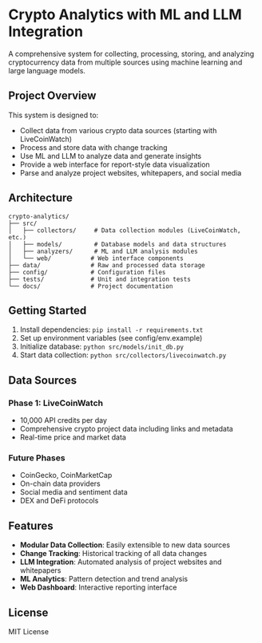 # Crypto Analytics with ML and LLM Integration

A comprehensive system for collecting, processing, storing, and analyzing cryptocurrency data from multiple sources using machine learning and large language models.

## Project Overview

This system is designed to:
- Collect data from various crypto data sources (starting with LiveCoinWatch)
- Process and store data with change tracking
- Use ML and LLM to analyze data and generate insights
- Provide a web interface for report-style data visualization
- Parse and analyze project websites, whitepapers, and social media

## Architecture

```
crypto-analytics/
├── src/
│   ├── collectors/     # Data collection modules (LiveCoinWatch, etc.)
│   ├── models/         # Database models and data structures
│   ├── analyzers/      # ML and LLM analysis modules
│   └── web/           # Web interface components
├── data/              # Raw and processed data storage
├── config/            # Configuration files
├── tests/             # Unit and integration tests
└── docs/              # Project documentation
```

## Getting Started

1. Install dependencies: `pip install -r requirements.txt`
2. Set up environment variables (see config/env.example)
3. Initialize database: `python src/models/init_db.py`
4. Start data collection: `python src/collectors/livecoinwatch.py`

## Data Sources

### Phase 1: LiveCoinWatch
- 10,000 API credits per day
- Comprehensive crypto project data including links and metadata
- Real-time price and market data

### Future Phases
- CoinGecko, CoinMarketCap
- On-chain data providers
- Social media and sentiment data
- DEX and DeFi protocols

## Features

- **Modular Data Collection**: Easily extensible to new data sources
- **Change Tracking**: Historical tracking of all data changes
- **LLM Integration**: Automated analysis of project websites and whitepapers  
- **ML Analytics**: Pattern detection and trend analysis
- **Web Dashboard**: Interactive reporting interface

## License

MIT License